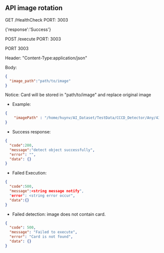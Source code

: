 ## API image rotation 


GET /HealthCheck PORT: 3003

{'response':'Success'}

POST /execute PORT: 3003



PORT 3003

Header: "Content-Type:application/json"

Body:
```json
{
  "image_path":"path/to/image"
}
```
Notice: Card will be stored in "path/to/image" and replace original image
- Example:
```json
{
    "imagePath" : "/home/huynv/AI_Dataset/TestData/CCCD_Detector/Any/43.jpg"
}
```
- Success response:
```json
{
  "code":200,
  "message":"detect object successfully",
  "error": "",
  "data": {}
}
```
- Failed Execution: 
```json
{
  "code":500,
  "message":<string message notify",
  "error": <string error occur",
  "data":{}
}
```
- Failed detection: image does not contain card.
```json
{
  "code": 500,
  "message": "Failed to execute",
  "error": "Card is not found",
  "data": {}
}
